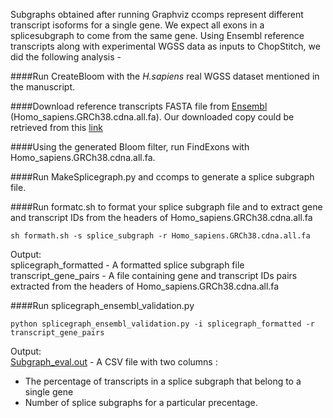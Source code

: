 Subgraphs obtained after running Graphviz ccomps represent different
transcript isoforms for a single gene. We expect all exons in a splicesubgraph
to come from the same gene. Using Ensembl reference transcripts
along with experimental WGSS data as inputs to ChopStitch, we did the following analysis - 
       
####Run CreateBloom with the *H.sapiens* real WGSS dataset mentioned in the manuscript.
     
####Download reference transcripts FASTA file from [Ensembl](ftp://ftp.ensembl.org/pub/release-87/fasta/homo_sapiens/cdna/) (Homo_sapiens.GRCh38.cdna.all.fa). Our downloaded copy could be retrieved from this [link](https://drive.google.com/drive/folders/0B7WB43qKTdTZbHlBd1FwM2ZfclU)      
    
####Using the generated Bloom filter, run FindExons with Homo_sapiens.GRCh38.cdna.all.fa.
   
####Run MakeSplicegraph.py and ccomps to generate a splice subgraph file.    
       
####Run formatc.sh to format your splice subgraph file and to extract gene and transcript IDs from the headers of Homo_sapiens.GRCh38.cdna.all.fa            
   
```
sh formath.sh -s splice_subgraph -r Homo_sapiens.GRCh38.cdna.all.fa      
```
Output:   
splicegraph_formatted - A formatted splice subgraph file   
transcript_gene_pairs - A file containing gene and transcript IDs pairs extracted from the headers of Homo_sapiens.GRCh38.cdna.all.fa             

####Run splicegraph_ensembl_validation.py    
```
python splicegraph_ensembl_validation.py -i splicegraph_formatted -r transcript_gene_pairs      
```
Output:    
[Subgraph_eval.out](./Subgraph_eval.out) - A CSV file with two columns :     
* The percentage of transcripts in a splice subgraph that belong to a single gene       
* Number of splice subgraphs for a particular precentage.      

